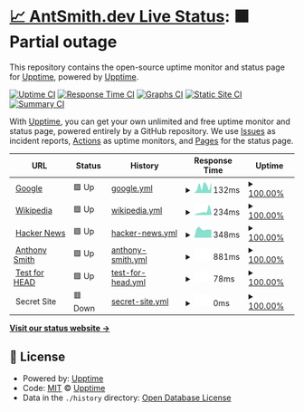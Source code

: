 # [📈 AntSmith.dev Live Status](https://Antsmith.dev): <!--live status--> **🟧 Partial outage**

This repository contains the open-source uptime monitor and status page for [Upptime](https://upptime.js.org), powered by [Upptime](https://github.com/upptime/upptime).

[![Uptime CI](https://github.com/upptime/upptime/workflows/Uptime%20CI/badge.svg)](https://github.com/upptime/upptime/actions?query=workflow%3A%22Uptime+CI%22)
[![Response Time CI](https://github.com/upptime/upptime/workflows/Response%20Time%20CI/badge.svg)](https://github.com/upptime/upptime/actions?query=workflow%3A%22Response+Time+CI%22)
[![Graphs CI](https://github.com/upptime/upptime/workflows/Graphs%20CI/badge.svg)](https://github.com/upptime/upptime/actions?query=workflow%3A%22Graphs+CI%22)
[![Static Site CI](https://github.com/upptime/upptime/workflows/Static%20Site%20CI/badge.svg)](https://github.com/upptime/upptime/actions?query=workflow%3A%22Static+Site+CI%22)
[![Summary CI](https://github.com/upptime/upptime/workflows/Summary%20CI/badge.svg)](https://github.com/upptime/upptime/actions?query=workflow%3A%22Summary+CI%22)

With [Upptime](https://upptime.js.org), you can get your own unlimited and free uptime monitor and status page, powered entirely by a GitHub repository. We use [Issues](https://github.com/upptime/upptime/issues) as incident reports, [Actions](https://github.com/upptime/upptime/actions) as uptime monitors, and [Pages](https://Antsmith.dev) for the status page.

<!--start: status pages-->
<!-- This summary is generated by Upptime (https://github.com/upptime/upptime) -->
<!-- Do not edit this manually, your changes will be overwritten -->
<!-- prettier-ignore -->
| URL | Status | History | Response Time | Uptime |
| --- | ------ | ------- | ------------- | ------ |
| <img alt="" src="https://favicons.githubusercontent.com/www.google.com" height="13"> [Google](https://www.google.com) | 🟩 Up | [google.yml](https://github.com/AntSmithCode/AntSmithDevUptime/commits/HEAD/history/google.yml) | <details><summary><img alt="Response time graph" src="./graphs/google/response-time-week.png" height="20"> 132ms</summary><br><a href="https://Antsmith.dev/history/google"><img alt="Response time 85" src="https://img.shields.io/endpoint?url=https%3A%2F%2Fraw.githubusercontent.com%2FAntSmithCode%2FAntSmithDevUptime%2FHEAD%2Fapi%2Fgoogle%2Fresponse-time.json"></a><br><a href="https://Antsmith.dev/history/google"><img alt="24-hour response time 365" src="https://img.shields.io/endpoint?url=https%3A%2F%2Fraw.githubusercontent.com%2FAntSmithCode%2FAntSmithDevUptime%2FHEAD%2Fapi%2Fgoogle%2Fresponse-time-day.json"></a><br><a href="https://Antsmith.dev/history/google"><img alt="7-day response time 132" src="https://img.shields.io/endpoint?url=https%3A%2F%2Fraw.githubusercontent.com%2FAntSmithCode%2FAntSmithDevUptime%2FHEAD%2Fapi%2Fgoogle%2Fresponse-time-week.json"></a><br><a href="https://Antsmith.dev/history/google"><img alt="30-day response time 94" src="https://img.shields.io/endpoint?url=https%3A%2F%2Fraw.githubusercontent.com%2FAntSmithCode%2FAntSmithDevUptime%2FHEAD%2Fapi%2Fgoogle%2Fresponse-time-month.json"></a><br><a href="https://Antsmith.dev/history/google"><img alt="1-year response time 85" src="https://img.shields.io/endpoint?url=https%3A%2F%2Fraw.githubusercontent.com%2FAntSmithCode%2FAntSmithDevUptime%2FHEAD%2Fapi%2Fgoogle%2Fresponse-time-year.json"></a></details> | <details><summary><a href="https://Antsmith.dev/history/google">100.00%</a></summary><a href="https://Antsmith.dev/history/google"><img alt="All-time uptime 100.00%" src="https://img.shields.io/endpoint?url=https%3A%2F%2Fraw.githubusercontent.com%2FAntSmithCode%2FAntSmithDevUptime%2FHEAD%2Fapi%2Fgoogle%2Fuptime.json"></a><br><a href="https://Antsmith.dev/history/google"><img alt="24-hour uptime 100.00%" src="https://img.shields.io/endpoint?url=https%3A%2F%2Fraw.githubusercontent.com%2FAntSmithCode%2FAntSmithDevUptime%2FHEAD%2Fapi%2Fgoogle%2Fuptime-day.json"></a><br><a href="https://Antsmith.dev/history/google"><img alt="7-day uptime 100.00%" src="https://img.shields.io/endpoint?url=https%3A%2F%2Fraw.githubusercontent.com%2FAntSmithCode%2FAntSmithDevUptime%2FHEAD%2Fapi%2Fgoogle%2Fuptime-week.json"></a><br><a href="https://Antsmith.dev/history/google"><img alt="30-day uptime 100.00%" src="https://img.shields.io/endpoint?url=https%3A%2F%2Fraw.githubusercontent.com%2FAntSmithCode%2FAntSmithDevUptime%2FHEAD%2Fapi%2Fgoogle%2Fuptime-month.json"></a><br><a href="https://Antsmith.dev/history/google"><img alt="1-year uptime 100.00%" src="https://img.shields.io/endpoint?url=https%3A%2F%2Fraw.githubusercontent.com%2FAntSmithCode%2FAntSmithDevUptime%2FHEAD%2Fapi%2Fgoogle%2Fuptime-year.json"></a></details>
| <img alt="" src="https://favicons.githubusercontent.com/en.wikipedia.org" height="13"> [Wikipedia](https://en.wikipedia.org) | 🟩 Up | [wikipedia.yml](https://github.com/AntSmithCode/AntSmithDevUptime/commits/HEAD/history/wikipedia.yml) | <details><summary><img alt="Response time graph" src="./graphs/wikipedia/response-time-week.png" height="20"> 234ms</summary><br><a href="https://Antsmith.dev/history/wikipedia"><img alt="Response time 188" src="https://img.shields.io/endpoint?url=https%3A%2F%2Fraw.githubusercontent.com%2FAntSmithCode%2FAntSmithDevUptime%2FHEAD%2Fapi%2Fwikipedia%2Fresponse-time.json"></a><br><a href="https://Antsmith.dev/history/wikipedia"><img alt="24-hour response time 283" src="https://img.shields.io/endpoint?url=https%3A%2F%2Fraw.githubusercontent.com%2FAntSmithCode%2FAntSmithDevUptime%2FHEAD%2Fapi%2Fwikipedia%2Fresponse-time-day.json"></a><br><a href="https://Antsmith.dev/history/wikipedia"><img alt="7-day response time 234" src="https://img.shields.io/endpoint?url=https%3A%2F%2Fraw.githubusercontent.com%2FAntSmithCode%2FAntSmithDevUptime%2FHEAD%2Fapi%2Fwikipedia%2Fresponse-time-week.json"></a><br><a href="https://Antsmith.dev/history/wikipedia"><img alt="30-day response time 288" src="https://img.shields.io/endpoint?url=https%3A%2F%2Fraw.githubusercontent.com%2FAntSmithCode%2FAntSmithDevUptime%2FHEAD%2Fapi%2Fwikipedia%2Fresponse-time-month.json"></a><br><a href="https://Antsmith.dev/history/wikipedia"><img alt="1-year response time 188" src="https://img.shields.io/endpoint?url=https%3A%2F%2Fraw.githubusercontent.com%2FAntSmithCode%2FAntSmithDevUptime%2FHEAD%2Fapi%2Fwikipedia%2Fresponse-time-year.json"></a></details> | <details><summary><a href="https://Antsmith.dev/history/wikipedia">100.00%</a></summary><a href="https://Antsmith.dev/history/wikipedia"><img alt="All-time uptime 100.00%" src="https://img.shields.io/endpoint?url=https%3A%2F%2Fraw.githubusercontent.com%2FAntSmithCode%2FAntSmithDevUptime%2FHEAD%2Fapi%2Fwikipedia%2Fuptime.json"></a><br><a href="https://Antsmith.dev/history/wikipedia"><img alt="24-hour uptime 100.00%" src="https://img.shields.io/endpoint?url=https%3A%2F%2Fraw.githubusercontent.com%2FAntSmithCode%2FAntSmithDevUptime%2FHEAD%2Fapi%2Fwikipedia%2Fuptime-day.json"></a><br><a href="https://Antsmith.dev/history/wikipedia"><img alt="7-day uptime 100.00%" src="https://img.shields.io/endpoint?url=https%3A%2F%2Fraw.githubusercontent.com%2FAntSmithCode%2FAntSmithDevUptime%2FHEAD%2Fapi%2Fwikipedia%2Fuptime-week.json"></a><br><a href="https://Antsmith.dev/history/wikipedia"><img alt="30-day uptime 100.00%" src="https://img.shields.io/endpoint?url=https%3A%2F%2Fraw.githubusercontent.com%2FAntSmithCode%2FAntSmithDevUptime%2FHEAD%2Fapi%2Fwikipedia%2Fuptime-month.json"></a><br><a href="https://Antsmith.dev/history/wikipedia"><img alt="1-year uptime 100.00%" src="https://img.shields.io/endpoint?url=https%3A%2F%2Fraw.githubusercontent.com%2FAntSmithCode%2FAntSmithDevUptime%2FHEAD%2Fapi%2Fwikipedia%2Fuptime-year.json"></a></details>
| <img alt="" src="https://favicons.githubusercontent.com/news.ycombinator.com" height="13"> [Hacker News](https://news.ycombinator.com) | 🟩 Up | [hacker-news.yml](https://github.com/AntSmithCode/AntSmithDevUptime/commits/HEAD/history/hacker-news.yml) | <details><summary><img alt="Response time graph" src="./graphs/hacker-news/response-time-week.png" height="20"> 348ms</summary><br><a href="https://Antsmith.dev/history/hacker-news"><img alt="Response time 373" src="https://img.shields.io/endpoint?url=https%3A%2F%2Fraw.githubusercontent.com%2FAntSmithCode%2FAntSmithDevUptime%2FHEAD%2Fapi%2Fhacker-news%2Fresponse-time.json"></a><br><a href="https://Antsmith.dev/history/hacker-news"><img alt="24-hour response time 383" src="https://img.shields.io/endpoint?url=https%3A%2F%2Fraw.githubusercontent.com%2FAntSmithCode%2FAntSmithDevUptime%2FHEAD%2Fapi%2Fhacker-news%2Fresponse-time-day.json"></a><br><a href="https://Antsmith.dev/history/hacker-news"><img alt="7-day response time 348" src="https://img.shields.io/endpoint?url=https%3A%2F%2Fraw.githubusercontent.com%2FAntSmithCode%2FAntSmithDevUptime%2FHEAD%2Fapi%2Fhacker-news%2Fresponse-time-week.json"></a><br><a href="https://Antsmith.dev/history/hacker-news"><img alt="30-day response time 460" src="https://img.shields.io/endpoint?url=https%3A%2F%2Fraw.githubusercontent.com%2FAntSmithCode%2FAntSmithDevUptime%2FHEAD%2Fapi%2Fhacker-news%2Fresponse-time-month.json"></a><br><a href="https://Antsmith.dev/history/hacker-news"><img alt="1-year response time 373" src="https://img.shields.io/endpoint?url=https%3A%2F%2Fraw.githubusercontent.com%2FAntSmithCode%2FAntSmithDevUptime%2FHEAD%2Fapi%2Fhacker-news%2Fresponse-time-year.json"></a></details> | <details><summary><a href="https://Antsmith.dev/history/hacker-news">100.00%</a></summary><a href="https://Antsmith.dev/history/hacker-news"><img alt="All-time uptime 99.96%" src="https://img.shields.io/endpoint?url=https%3A%2F%2Fraw.githubusercontent.com%2FAntSmithCode%2FAntSmithDevUptime%2FHEAD%2Fapi%2Fhacker-news%2Fuptime.json"></a><br><a href="https://Antsmith.dev/history/hacker-news"><img alt="24-hour uptime 100.00%" src="https://img.shields.io/endpoint?url=https%3A%2F%2Fraw.githubusercontent.com%2FAntSmithCode%2FAntSmithDevUptime%2FHEAD%2Fapi%2Fhacker-news%2Fuptime-day.json"></a><br><a href="https://Antsmith.dev/history/hacker-news"><img alt="7-day uptime 100.00%" src="https://img.shields.io/endpoint?url=https%3A%2F%2Fraw.githubusercontent.com%2FAntSmithCode%2FAntSmithDevUptime%2FHEAD%2Fapi%2Fhacker-news%2Fuptime-week.json"></a><br><a href="https://Antsmith.dev/history/hacker-news"><img alt="30-day uptime 100.00%" src="https://img.shields.io/endpoint?url=https%3A%2F%2Fraw.githubusercontent.com%2FAntSmithCode%2FAntSmithDevUptime%2FHEAD%2Fapi%2Fhacker-news%2Fuptime-month.json"></a><br><a href="https://Antsmith.dev/history/hacker-news"><img alt="1-year uptime 99.96%" src="https://img.shields.io/endpoint?url=https%3A%2F%2Fraw.githubusercontent.com%2FAntSmithCode%2FAntSmithDevUptime%2FHEAD%2Fapi%2Fhacker-news%2Fuptime-year.json"></a></details>
| <img alt="" src="https://favicons.githubusercontent.com/antsmith.dev" height="13"> [Anthony Smith](https://antsmith.dev) | 🟩 Up | [anthony-smith.yml](https://github.com/AntSmithCode/AntSmithDevUptime/commits/HEAD/history/anthony-smith.yml) | <details><summary><img alt="Response time graph" src="./graphs/anthony-smith/response-time-week.png" height="20"> 881ms</summary><br><a href="https://Antsmith.dev/history/anthony-smith"><img alt="Response time 758" src="https://img.shields.io/endpoint?url=https%3A%2F%2Fraw.githubusercontent.com%2FAntSmithCode%2FAntSmithDevUptime%2FHEAD%2Fapi%2Fanthony-smith%2Fresponse-time.json"></a><br><a href="https://Antsmith.dev/history/anthony-smith"><img alt="24-hour response time 956" src="https://img.shields.io/endpoint?url=https%3A%2F%2Fraw.githubusercontent.com%2FAntSmithCode%2FAntSmithDevUptime%2FHEAD%2Fapi%2Fanthony-smith%2Fresponse-time-day.json"></a><br><a href="https://Antsmith.dev/history/anthony-smith"><img alt="7-day response time 881" src="https://img.shields.io/endpoint?url=https%3A%2F%2Fraw.githubusercontent.com%2FAntSmithCode%2FAntSmithDevUptime%2FHEAD%2Fapi%2Fanthony-smith%2Fresponse-time-week.json"></a><br><a href="https://Antsmith.dev/history/anthony-smith"><img alt="30-day response time 979" src="https://img.shields.io/endpoint?url=https%3A%2F%2Fraw.githubusercontent.com%2FAntSmithCode%2FAntSmithDevUptime%2FHEAD%2Fapi%2Fanthony-smith%2Fresponse-time-month.json"></a><br><a href="https://Antsmith.dev/history/anthony-smith"><img alt="1-year response time 758" src="https://img.shields.io/endpoint?url=https%3A%2F%2Fraw.githubusercontent.com%2FAntSmithCode%2FAntSmithDevUptime%2FHEAD%2Fapi%2Fanthony-smith%2Fresponse-time-year.json"></a></details> | <details><summary><a href="https://Antsmith.dev/history/anthony-smith">100.00%</a></summary><a href="https://Antsmith.dev/history/anthony-smith"><img alt="All-time uptime 99.97%" src="https://img.shields.io/endpoint?url=https%3A%2F%2Fraw.githubusercontent.com%2FAntSmithCode%2FAntSmithDevUptime%2FHEAD%2Fapi%2Fanthony-smith%2Fuptime.json"></a><br><a href="https://Antsmith.dev/history/anthony-smith"><img alt="24-hour uptime 100.00%" src="https://img.shields.io/endpoint?url=https%3A%2F%2Fraw.githubusercontent.com%2FAntSmithCode%2FAntSmithDevUptime%2FHEAD%2Fapi%2Fanthony-smith%2Fuptime-day.json"></a><br><a href="https://Antsmith.dev/history/anthony-smith"><img alt="7-day uptime 100.00%" src="https://img.shields.io/endpoint?url=https%3A%2F%2Fraw.githubusercontent.com%2FAntSmithCode%2FAntSmithDevUptime%2FHEAD%2Fapi%2Fanthony-smith%2Fuptime-week.json"></a><br><a href="https://Antsmith.dev/history/anthony-smith"><img alt="30-day uptime 99.94%" src="https://img.shields.io/endpoint?url=https%3A%2F%2Fraw.githubusercontent.com%2FAntSmithCode%2FAntSmithDevUptime%2FHEAD%2Fapi%2Fanthony-smith%2Fuptime-month.json"></a><br><a href="https://Antsmith.dev/history/anthony-smith"><img alt="1-year uptime 99.97%" src="https://img.shields.io/endpoint?url=https%3A%2F%2Fraw.githubusercontent.com%2FAntSmithCode%2FAntSmithDevUptime%2FHEAD%2Fapi%2Fanthony-smith%2Fuptime-year.json"></a></details>
| <img alt="" src="https://favicons.githubusercontent.com/www.google.com" height="13"> [Test for HEAD](https://www.google.com) | 🟩 Up | [test-for-head.yml](https://github.com/AntSmithCode/AntSmithDevUptime/commits/HEAD/history/test-for-head.yml) | <details><summary><img alt="Response time graph" src="./graphs/test-for-head/response-time-week.png" height="20"> 78ms</summary><br><a href="https://Antsmith.dev/history/test-for-head"><img alt="Response time 44" src="https://img.shields.io/endpoint?url=https%3A%2F%2Fraw.githubusercontent.com%2FAntSmithCode%2FAntSmithDevUptime%2FHEAD%2Fapi%2Ftest-for-head%2Fresponse-time.json"></a><br><a href="https://Antsmith.dev/history/test-for-head"><img alt="24-hour response time 247" src="https://img.shields.io/endpoint?url=https%3A%2F%2Fraw.githubusercontent.com%2FAntSmithCode%2FAntSmithDevUptime%2FHEAD%2Fapi%2Ftest-for-head%2Fresponse-time-day.json"></a><br><a href="https://Antsmith.dev/history/test-for-head"><img alt="7-day response time 78" src="https://img.shields.io/endpoint?url=https%3A%2F%2Fraw.githubusercontent.com%2FAntSmithCode%2FAntSmithDevUptime%2FHEAD%2Fapi%2Ftest-for-head%2Fresponse-time-week.json"></a><br><a href="https://Antsmith.dev/history/test-for-head"><img alt="30-day response time 53" src="https://img.shields.io/endpoint?url=https%3A%2F%2Fraw.githubusercontent.com%2FAntSmithCode%2FAntSmithDevUptime%2FHEAD%2Fapi%2Ftest-for-head%2Fresponse-time-month.json"></a><br><a href="https://Antsmith.dev/history/test-for-head"><img alt="1-year response time 44" src="https://img.shields.io/endpoint?url=https%3A%2F%2Fraw.githubusercontent.com%2FAntSmithCode%2FAntSmithDevUptime%2FHEAD%2Fapi%2Ftest-for-head%2Fresponse-time-year.json"></a></details> | <details><summary><a href="https://Antsmith.dev/history/test-for-head">100.00%</a></summary><a href="https://Antsmith.dev/history/test-for-head"><img alt="All-time uptime 100.00%" src="https://img.shields.io/endpoint?url=https%3A%2F%2Fraw.githubusercontent.com%2FAntSmithCode%2FAntSmithDevUptime%2FHEAD%2Fapi%2Ftest-for-head%2Fuptime.json"></a><br><a href="https://Antsmith.dev/history/test-for-head"><img alt="24-hour uptime 100.00%" src="https://img.shields.io/endpoint?url=https%3A%2F%2Fraw.githubusercontent.com%2FAntSmithCode%2FAntSmithDevUptime%2FHEAD%2Fapi%2Ftest-for-head%2Fuptime-day.json"></a><br><a href="https://Antsmith.dev/history/test-for-head"><img alt="7-day uptime 100.00%" src="https://img.shields.io/endpoint?url=https%3A%2F%2Fraw.githubusercontent.com%2FAntSmithCode%2FAntSmithDevUptime%2FHEAD%2Fapi%2Ftest-for-head%2Fuptime-week.json"></a><br><a href="https://Antsmith.dev/history/test-for-head"><img alt="30-day uptime 100.00%" src="https://img.shields.io/endpoint?url=https%3A%2F%2Fraw.githubusercontent.com%2FAntSmithCode%2FAntSmithDevUptime%2FHEAD%2Fapi%2Ftest-for-head%2Fuptime-month.json"></a><br><a href="https://Antsmith.dev/history/test-for-head"><img alt="1-year uptime 100.00%" src="https://img.shields.io/endpoint?url=https%3A%2F%2Fraw.githubusercontent.com%2FAntSmithCode%2FAntSmithDevUptime%2FHEAD%2Fapi%2Ftest-for-head%2Fuptime-year.json"></a></details>
| <img alt="" src="https://favicons.githubusercontent.com/null" height="13"> Secret Site | 🟥 Down | [secret-site.yml](https://github.com/AntSmithCode/AntSmithDevUptime/commits/HEAD/history/secret-site.yml) | <details><summary><img alt="Response time graph" src="./graphs/secret-site/response-time-week.png" height="20"> 0ms</summary><br><a href="https://Antsmith.dev/history/secret-site"><img alt="Response time 0" src="https://img.shields.io/endpoint?url=https%3A%2F%2Fraw.githubusercontent.com%2FAntSmithCode%2FAntSmithDevUptime%2FHEAD%2Fapi%2Fsecret-site%2Fresponse-time.json"></a><br><a href="https://Antsmith.dev/history/secret-site"><img alt="24-hour response time 0" src="https://img.shields.io/endpoint?url=https%3A%2F%2Fraw.githubusercontent.com%2FAntSmithCode%2FAntSmithDevUptime%2FHEAD%2Fapi%2Fsecret-site%2Fresponse-time-day.json"></a><br><a href="https://Antsmith.dev/history/secret-site"><img alt="7-day response time 0" src="https://img.shields.io/endpoint?url=https%3A%2F%2Fraw.githubusercontent.com%2FAntSmithCode%2FAntSmithDevUptime%2FHEAD%2Fapi%2Fsecret-site%2Fresponse-time-week.json"></a><br><a href="https://Antsmith.dev/history/secret-site"><img alt="30-day response time 0" src="https://img.shields.io/endpoint?url=https%3A%2F%2Fraw.githubusercontent.com%2FAntSmithCode%2FAntSmithDevUptime%2FHEAD%2Fapi%2Fsecret-site%2Fresponse-time-month.json"></a><br><a href="https://Antsmith.dev/history/secret-site"><img alt="1-year response time 0" src="https://img.shields.io/endpoint?url=https%3A%2F%2Fraw.githubusercontent.com%2FAntSmithCode%2FAntSmithDevUptime%2FHEAD%2Fapi%2Fsecret-site%2Fresponse-time-year.json"></a></details> | <details><summary><a href="https://Antsmith.dev/history/secret-site">100.00%</a></summary><a href="https://Antsmith.dev/history/secret-site"><img alt="All-time uptime 99.94%" src="https://img.shields.io/endpoint?url=https%3A%2F%2Fraw.githubusercontent.com%2FAntSmithCode%2FAntSmithDevUptime%2FHEAD%2Fapi%2Fsecret-site%2Fuptime.json"></a><br><a href="https://Antsmith.dev/history/secret-site"><img alt="24-hour uptime 100.00%" src="https://img.shields.io/endpoint?url=https%3A%2F%2Fraw.githubusercontent.com%2FAntSmithCode%2FAntSmithDevUptime%2FHEAD%2Fapi%2Fsecret-site%2Fuptime-day.json"></a><br><a href="https://Antsmith.dev/history/secret-site"><img alt="7-day uptime 100.00%" src="https://img.shields.io/endpoint?url=https%3A%2F%2Fraw.githubusercontent.com%2FAntSmithCode%2FAntSmithDevUptime%2FHEAD%2Fapi%2Fsecret-site%2Fuptime-week.json"></a><br><a href="https://Antsmith.dev/history/secret-site"><img alt="30-day uptime 100.00%" src="https://img.shields.io/endpoint?url=https%3A%2F%2Fraw.githubusercontent.com%2FAntSmithCode%2FAntSmithDevUptime%2FHEAD%2Fapi%2Fsecret-site%2Fuptime-month.json"></a><br><a href="https://Antsmith.dev/history/secret-site"><img alt="1-year uptime 99.94%" src="https://img.shields.io/endpoint?url=https%3A%2F%2Fraw.githubusercontent.com%2FAntSmithCode%2FAntSmithDevUptime%2FHEAD%2Fapi%2Fsecret-site%2Fuptime-year.json"></a></details>

<!--end: status pages-->

[**Visit our status website →**](https://Antsmith.dev)

## 📄 License

- Powered by: [Upptime](https://github.com/upptime/upptime)
- Code: [MIT](./LICENSE) © [Upptime](https://upptime.js.org)
- Data in the `./history` directory: [Open Database License](https://opendatacommons.org/licenses/odbl/1-0/)
